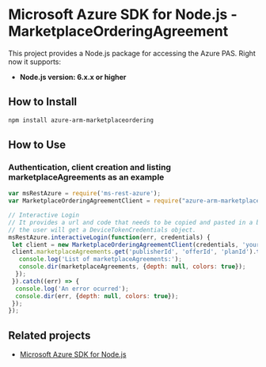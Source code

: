 # Microsoft Azure SDK for Node.js - MarketplaceOrderingAgreement

This project provides a Node.js package for accessing the Azure PAS. Right now it supports:
- **Node.js version: 6.x.x or higher**

## How to Install

```bash
npm install azure-arm-marketplaceordering
```

## How to Use

### Authentication, client creation and listing marketplaceAgreements as an example

 ```javascript
 var msRestAzure = require('ms-rest-azure');
 var MarketplaceOrderingAgreementClient = require("azure-arm-marketplaceordering");
 
 // Interactive Login
 // It provides a url and code that needs to be copied and pasted in a browser and authenticated over there. If successful, 
 // the user will get a DeviceTokenCredentials object.
 msRestAzure.interactiveLogin(function(err, credentials) {
  let client = new MarketplaceOrderingAgreementClient(credentials, 'your-subscription-id');
  client.marketplaceAgreements.get('publisherId', 'offerId', 'planId').then((marketplaceAgreements) => {
    console.log('List of marketplaceAgreements:');
    console.dir(marketplaceAgreements, {depth: null, colors: true});
   });
  }).catch((err) => {
   console.log('An error ocurred');
   console.dir(err, {depth: null, colors: true});
  });
});
```

## Related projects

- [Microsoft Azure SDK for Node.js](https://github.com/Azure/azure-sdk-for-node)
